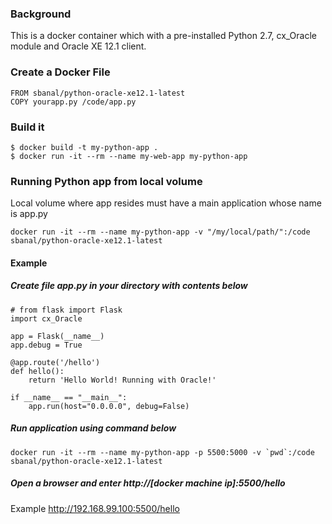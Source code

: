 

### Background ###
This is a docker container which with a pre-installed Python 2.7, cx_Oracle module and Oracle XE 12.1 client.

### Create a Docker File ###
```
FROM sbanal/python-oracle-xe12.1-latest
COPY yourapp.py /code/app.py
```

### Build it ###

```
$ docker build -t my-python-app .
$ docker run -it --rm --name my-web-app my-python-app
```

### Running Python app from local volume ###

Local volume where app resides must have a main application whose name is app.py
```
docker run -it --rm --name my-python-app -v "/my/local/path/":/code sbanal/python-oracle-xe12.1-latest
```
#### Example ####
##### Create file app.py in your directory with contents below  #####

~~~~~~
# from flask import Flask
import cx_Oracle

app = Flask(__name__)
app.debug = True

@app.route('/hello')
def hello():
    return 'Hello World! Running with Oracle!'

if __name__ == "__main__":
    app.run(host="0.0.0.0", debug=False)
~~~~~~

##### Run application using command below #####
```
docker run -it --rm --name my-python-app -p 5500:5000 -v `pwd`:/code sbanal/python-oracle-xe12.1-latest
```

##### Open a browser and enter http://[docker machine ip]:5500/hello #####
Example http://192.168.99.100:5500/hello





